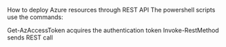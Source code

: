 How to deploy Azure resources through REST API
The powershell scripts use the commands:

Get-AzAccessToken acquires the authentication token
Invoke-RestMethod sends REST call